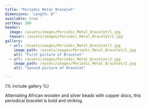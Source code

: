 ```yaml
---
title: "Periodic Metal Bracelet"
dimensions: 'Length: 8"'
available: true
sortkey: 380
header:
  image: /assets/images/Periodic_Metal_Bracelet/1.jpg
  teaser: /assets/images/Periodic_Metal_Bracelet/1.jpg
gallery:
  - url: /assets/images/Periodic_Metal_Bracelet/1.jpg
    image_path: /assets/images/Periodic_Metal_Bracelet/1.jpg
    alt: "First picture of Bracelet"
  - url: /assets/images/Periodic_Metal_Bracelet/2.jpg
    image_path: /assets/images/Periodic_Metal_Bracelet/2.jpg
    alt: "Second picture of Bracelet"

---
```



{% include gallery %}

Alternating African wooden and silver beads with copper discs, this periodical bracelet is bold and striking.